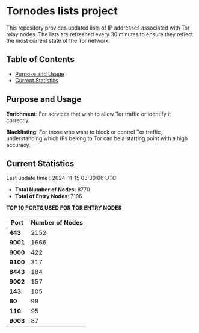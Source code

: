 # Tornodes lists project

This repository provides updated lists of IP addresses associated with Tor relay nodes. The lists are refreshed every 30 minutes to ensure they reflect the most current state of the Tor network.

## Table of Contents

- [Purpose and Usage](#purpose-and-usage)
- [Current Statistics](#current-statistics)


## Purpose and Usage

**Enrichment**: For services that wish to allow Tor traffic or identify it correctly.

**Blacklisting**: For those who want to block or control Tor traffic, understanding which IPs belong to Tor can be a starting point with a high accuracy.

## Current Statistics

Last update time : 2024-11-15 03:30:06 UTC

- **Total Number of Nodes**: 8770
- **Total of Entry Nodes**: 7196

**TOP 10 PORTS USED FOR TOR ENTRY NODES**

| **Port** | **Number of Nodes** |
|------|-----------------|
| **443**   | 2152  |
| **9001**   | 1666  |
| **9000**   | 422  |
| **9100**   | 317  |
| **8443**   | 184  |
| **9002**   | 157  |
| **143**   | 105  |
| **80**   | 99  |
| **110**   | 95  |
| **9003**   | 87  |

